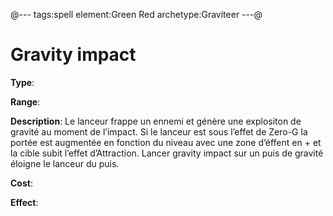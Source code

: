 @---
tags:spell
element:Green Red
archetype:Graviteer
---@

# Gravity impact

**Type**:


**Range**:

**Description**:
Le lanceur frappe un ennemi et génère une explositon de gravité au moment de l’impact. Si le lanceur est sous l’effet de Zero-G la portée est augmentée en fonction du niveau avec une zone d’éffent en + et la cible subit l’effet d’Attraction. Lancer gravity impact sur un puis de gravité éloigne le lanceur du puis.

**Cost**:

**Effect**:
